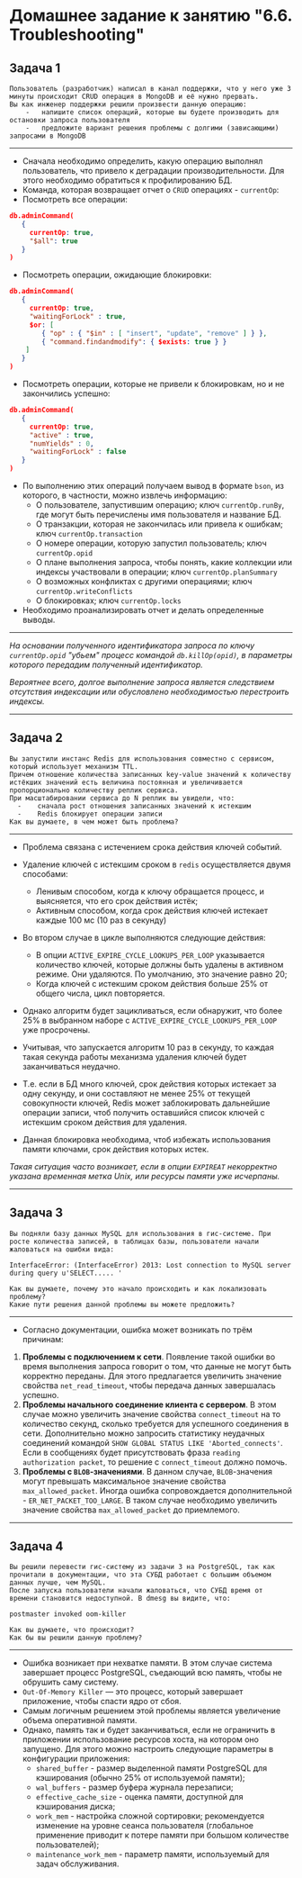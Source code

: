 # Домашнее задание к занятию "6.6. Troubleshooting"

## Задача 1

    Пользователь (разработчик) написал в канал поддержки, что у него уже 3 минуты происходит CRUD операция в MongoDB и её нужно прервать.    
    Вы как инженер поддержки решили произвести данную операцию:    
        -   напишите список операций, которые вы будете производить для остановки запроса пользователя
        -   предложите вариант решения проблемы с долгими (зависающими) запросами в MongoDB
---------------------------------------------------------------------
* Сначала необходимо определить, какую операцию выполнял пользователь, что привело к деградации производительности. Для этого необходимо обратиться к профилированию БД.
* Команда, которая возвращает отчет о `CRUD` операциях - `currentOp`:
* Посмотреть все операции:
```json
db.adminCommand(
   {
     currentOp: true,
     "$all": true
   }
)
```
* Посмотреть операции, ожидающие блокировки:
```json
db.adminCommand(
   {
     currentOp: true,
     "waitingForLock" : true,
     $or: [
        { "op" : { "$in" : [ "insert", "update", "remove" ] } },
        { "command.findandmodify": { $exists: true } }
    ]
   }
)
```
* Посмотреть операции, которые не привели к блокировкам, но и не закончились успешно:
```json
db.adminCommand(
   {
     currentOp: true,
     "active" : true,
     "numYields" : 0,
     "waitingForLock" : false
   }
)
```
* По выполнению этих операций получаем вывод в формате `bson`, из которого, в частности, можно извлечь информацию:
  * О пользователе, запустившим операцию; ключ `currentOp.runBy`, где могут быть перечислены имя пользователя и название БД.
  * О транзакции, которая не закончилась или привела к ошибкам; ключ `currentOp.transaction`
  * О номере операции, которую запустил пользователь; ключ `currentOp.opid`
  * О плане выполнения запроса, чтобы понять, какие коллекции или индексы участвовали в операции; ключ `currentOp.planSummary`
  * О возможных конфликтах с другими операциями; ключ `currentOp.writeConflicts`
  * О блокировках; ключ `currentOp.locks`
* Необходимо проанализировать отчет и делать определенные выводы.
---------------------------------------------------------------------

_На основании полученного идентификатора запроса по ключу `currentOp.opid` "убьем" процесс командой `db.killOp(opid)`, в параметры которого передадим полученный идентификатор._

_Вероятнее всего, долгое выполнение запроса является следствием отсутствия индексации или обусловлено необходимостью перестроить индексы._

---------------------------------------------------------------------

## Задача 2

    Вы запустили инстанс Redis для использования совместно с сервисом, который использует механизм TTL. 
    Причем отношение количества записанных key-value значений к количеству истёкших значений есть величина постоянная и увеличивается пропорционально количеству реплик сервиса.    
    При масштабировании сервиса до N реплик вы увидели, что:
      -    сначала рост отношения записанных значений к истекшим
      -    Redis блокирует операции записи
    Как вы думаете, в чем может быть проблема?

---------------------------------------------------------------------

* Проблема связана с истечением срока действия ключей событий.
* Удаление ключей с истекшим сроком в `redis` осуществляется двумя способами:
  * Ленивым способом, когда к ключу обращается процесс, и выясняется, что его срок действия истёк;
  * Активным способом, когда срок действия ключей истекает каждые 100 мс (10 раз в секунду)

* Во втором случае в цикле выполняются следующие действия:
  * В опции `ACTIVE_EXPIRE_CYCLE_LOOKUPS_PER_LOOP` указывается количество ключей, которые должны быть удалены в активном режиме. Они удаляются. По умолчанию, это значение равно 20;
  * Когда ключей с истекшим сроком действия больше 25% от общего числа, цикл повторяется.

* Однако алгоритм будет зацикливаться, если обнаружит, что более 25% в выбранном наборе с `ACTIVE_EXPIRE_CYCLE_LOOKUPS_PER_LOOP` уже просрочены.
* Учитывая, что запускается алгоритм 10 раз в секунду, то каждая такая секунда работы механизма удаления ключей будет заканчиваться неудачно.
* Т.е. если в БД много ключей, срок действия которых истекает за одну секунду, и они составляют не менее 25% от текущей совокупности ключей, 
  Redis может заблокировать дальнейшие операции записи, чтоб получить оставшийся список ключей с истекшим сроком действия для удаления.
* Данная блокировка необходима, чтоб избежать использования памяти ключами, срок действия которых истек. 

_Такая ситуация часто возникает, если в опции `EXPIREAT` некорректно указана временная метка Unix, или ресурсы памяти уже исчерпаны._

---------------------------------------------------------------------

## Задача 3

    Вы подняли базу данных MySQL для использования в гис-системе. При росте количества записей, в таблицах базы, пользователи начали жаловаться на ошибки вида:
```properties
InterfaceError: (InterfaceError) 2013: Lost connection to MySQL server during query u'SELECT..... '
```
    Как вы думаете, почему это начало происходить и как локализовать проблему?
    Какие пути решения данной проблемы вы можете предложить?

---------------------------------------------------------------------

* Согласно документации, ошибка может возникать по трём причинам:
1. **Проблемы с подключением к сети**. Появление такой ошибки во время выполнения запроса говорит о том, что данные не могут быть корректно переданы. Для этого предлагается увеличить значение свойства `net_read_timeout`, чтобы передача данных завершалась успешно.
2. **Проблемы начального соединение клиента с сервером**. В этом случае можно увеличить значение свойства `connect_timeout` на то количество секунд, сколько требуется для успешного соединения в сети. Дополнительно можно запросить статистику неудачных соединений командой `SHOW GLOBAL STATUS LIKE 'Aborted_connects'`. Если в сообщениях будет присутствовать фраза `reading authorization packet`, то решение с `connect_timeout` должно помочь.
3. **Проблемы с `BLOB`-значениями**. В данном случае, `BLOB`-значения могут превышать максимальное значение свойства `max_allowed_packet`. Иногда ошибка сопровождается дополнительной - `ER_NET_PACKET_TOO_LARGE`. В таком случае необходимо увеличить значение свойства `max_allowed_packet` до приемлемого.


---------------------------------------------------------------------

## Задача 4

    Вы решили перевести гис-систему из задачи 3 на PostgreSQL, так как прочитали в документации, что эта СУБД работает с большим объемом данных лучше, чем MySQL.
    После запуска пользователи начали жаловаться, что СУБД время от времени становится недоступной. В dmesg вы видите, что:
`postmaster invoked oom-killer`
    
    Как вы думаете, что происходит?
    Как бы вы решили данную проблему?
---------------------------------------------------------------------

* Ошибка возникает при нехватке памяти. В этом случае система завершает процесс PostgreSQL, съедающий всю память, чтобы не обрушить саму систему. 
* `Out-Of-Memory Killer` — это процесс, который завершает приложение, чтобы спасти ядро от сбоя.
* Самым логичным решением этой проблемы является увеличение объема оперативной памяти.
* Однако, память так и будет заканчиваться, если не ограничить в приложении использование ресурсов хоста, на котором оно запущено. Для этого можно настроить следующие параметры в конфигурации приложения:
  * `shared_buffer` - размер выделенной памяти PostgreSQL для кэширования (обычно 25% от используемой памяти);
  * `wal_buffers` - размер буфера журнала перезаписи;
  * `effective_cache_size` - оценка памяти, доступной для кэширования диска;
  * `work_mem` - настройка сложной сортировки; рекомендуется изменение на уровне сеанса пользователя (глобальное применение приводит к потере памяти при большом количестве пользователей);
  * `maintenance_work_mem` - параметр памяти, используемый для задач обслуживания.